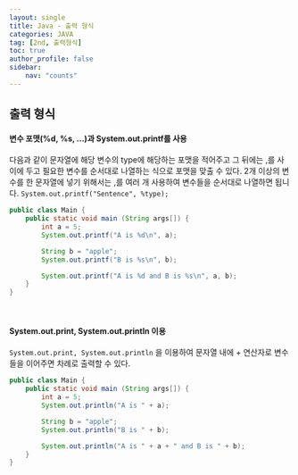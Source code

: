 ```yaml
---
layout: single
title: Java - 출력 형식
categories: JAVA
tag: [2nd, 출력형식]
toc: true
author_profile: false
sidebar:
    nav: "counts"
---
```


## 출력 형식

#### 변수 포맷(%d, %s, ...)과 System.out.printf를 사용
다음과 같이 문자열에 해당 변수의 type에 해당하는 포맷을 적어주고
그 뒤에는 ,를 사이에 두고 필요한 변수를 순서대로 나열하는 식으로 포맷을 맞출 수 있다. 
2개 이상의 변수를 한 문자열에 넣기 위해서는 ,를 여러 개 사용하여
변수들을 순서대로 나열하면 됩니다.
`System.out.printf("Sentence", %type);`

```java
public class Main {
    public static void main (String args[]) {
        int a = 5;
        System.out.printf("A is %d\n", a);

        String b = "apple";
        System.out.printf("B is %s\n", b);

        System.out.printf("A is %d and B is %s\n", a, b);
    }
}
```
<br>

#### System.out.print, System.out.println 이용
`System.out.print, System.out.println` 을 이용하여 문자열 내에 + 연산자로 변수들을 이어주면 차례로 출력할 수 있다.

```java
public class Main {
    public static void main (String args[]) {
        int a = 5;
        System.out.println("A is " + a);

        String b = "apple";
        System.out.println("B is " + b);

        System.out.println("A is " + a + " and B is " + b);
    }
}
```